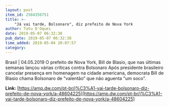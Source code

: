 ```yaml
---
layout: post
item_id: 2584356751
title: >-
    "Já vai tarde, Bolsonaro", diz prefeito de Nova York
author: Tatu D'Oquei
date: 2019-05-07 06:32:38
pub_date: 2019-05-07 06:32:38
time_added: 2019-05-04 20:07:57
category: 
---
```


Brasil | 04.05.2019 O prefeito de Nova York, Bill de Blasio, que nas últimas semanas lançou várias críticas contra Bolsonaro Após presidente brasileiro cancelar presença em homenagem na cidade americana, democrata Bill de Blasio chama Bolsonaro de "valentão” que não aguenta "um soco”.

**Link:** [https://amp.dw.com/pt-br/j%C3%A1-vai-tarde-bolsonaro-diz-prefeito-de-nova-york/a-48604225](https://amp.dw.com/pt-br/j%C3%A1-vai-tarde-bolsonaro-diz-prefeito-de-nova-york/a-48604225)


